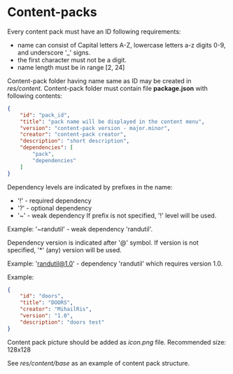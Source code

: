 # Content-packs

Every content pack must have an ID following requirements:
- name can consist of Capital letters A-Z, lowercase letters a-z digits 0-9, and underscore '\_' signs. 
- the first character must not be a digit.
- name length must be in range \[2, 24\]

Content-pack folder having name same as ID may be created in *res/content*.
Content-pack folder must contain file **package.json** with following contents:

```json
{
	"id": "pack_id",
	"title": "pack name will be displayed in the content menu",
	"version": "content-pack version - major.minor",
	"creator": "content-pack creator",
	"description": "short description",
	"dependencies": [
		"pack",
		"dependencies"
	]
}
```

Dependency levels are indicated by prefixes in the name:
- '!' - required dependency
- '?' - optional dependency
- '~' - weak dependency
If prefix is not specified, '!' level will be used.

Example: '~randutil' - weak dependency 'randutil'.

Dependency version is indicated after '@' symbol.
If version is not specified, '\*' (any) version will be used.

Example: 'randutil@1.0' - dependency 'randutil' which requires version 1.0.

Example:
```json
{
    "id": "doors",
    "title": "DOORS",
    "creator": "MihailRis",
    "version": "1.0",
    "description": "doors test"
}
```

Content pack picture should be added as *icon.png* file. Recommended size: 128x128

See *res/content/base* as an example of content pack structure.


